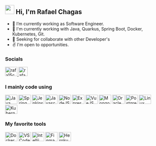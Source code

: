 ## <img src="https://media.giphy.com/media/hvRJCLFzcasrR4ia7z/giphy.gif" width="30px">  Hi, I'm Rafael Chagas

- 🔭 I’m currently working as Software Engineer.
- 🌱 I'm currently working with Java, Quarkus, Spring Boot, Docker, Kubernetes, Git.
- 🎯 Seeking for collaborate with other Developer's
- ✌️ I'm open to opportunities.

### Socials
  
<p align="left">
  <a href="https://www.linkedin.com/in/rafa15chagas/" 
    target="_blank">
      <img src="https://cdn.jsdelivr.net/gh/devicons/devicon/icons/linkedin/linkedin-original.svg"
        alt="rafa15chagas" 
        height="30" 
        width="40" 
      />
  </a>
  <a href="https://twitter.com/rafaelchagasb" 
    target="_blank">
      <img src="https://cdn.jsdelivr.net/gh/devicons/devicon/icons/twitter/twitter-original.svg" 
        alt="rafaelchagasb" 
        height="30" 
      />
  </a>
</p>


### I mainly code using

<div>
  <img src="https://cdn.jsdelivr.net/gh/devicons/devicon/icons/java/java-original-wordmark.svg" 
    height="30" 
    width="40"
    alt="Java"
  />
  <img src="https://cdn.jsdelivr.net/gh/devicons/devicon/icons/spring/spring-original-wordmark.svg" 
    height="30" 
    width="40"
    alt="Spring"s
  />
  <img src="https://cdn.jsdelivr.net/gh/devicons/devicon/icons/jenkins/jenkins-original.svg" 
    height="30" 
    width="40"
    alt="Jenkins"
  />
  <img src="https://cdn.jsdelivr.net/gh/devicons/devicon/icons/javascript/javascript-original.svg" 
    height="30" 
    width="40" 
    alt="Javascript"
  />
  <img src="https://cdn.jsdelivr.net/gh/devicons/devicon/icons/nodejs/nodejs-original.svg"
    height="30" 
    width="40" 
    alt="NodeJS"
  />
  <img src="https://cdn.jsdelivr.net/gh/devicons/devicon/icons/express/express-original-wordmark.svg" 
    height="30" 
    width="40" 
    alt="ExpressJS"
  />
  <img src="https://cdn.jsdelivr.net/gh/devicons/devicon/icons/vuejs/vuejs-original-wordmark.svg" 
    height="30" 
    width="40" 
    alt="VueJS"
  />
  <img src="https://cdn.jsdelivr.net/gh/devicons/devicon/icons/mongodb/mongodb-original-wordmark.svg" 
    height="30" 
    width="40" 
    alt="MongoDB"
  />
  <img src="https://cdn.jsdelivr.net/gh/devicons/devicon/icons/oracle/oracle-original.svg" 
    height="30" 
    width="40" 
    alt="Oracle"
  />
  <img src="https://cdn.jsdelivr.net/gh/devicons/devicon/icons/postgresql/postgresql-original-wordmark.svg" 
    height="30" 
    width="40" 
    alt="PostgreSQL"
  />
  <img src="https://cdn.jsdelivr.net/gh/devicons/devicon/icons/linux/linux-original.svg" 
    height="30" 
    width="40"
    alt="Linux"
  />
  <img src="https://cdn.jsdelivr.net/gh/devicons/devicon/icons/kubernetes/kubernetes-plain-wordmark.svg" 
    height="30" 
    width="40"
    alt="Kubernetes"
  />
</div>

### My favorite tools

<div>
  <img src="https://cdn.jsdelivr.net/gh/devicons/devicon/icons/docker/docker-original-wordmark.svg" 
    height="30" 
    width="40" 
    alt="Docker"
  />
  <img src="https://cdn.jsdelivr.net/gh/devicons/devicon/icons/vscode/vscode-original-wordmark.svg" 
    height="30" 
    width="40" 
    alt="VSCode"
  />
  <img src="https://cdn.jsdelivr.net/gh/devicons/devicon/icons/intellij/intellij-original.svg" 
    height="30" 
    width="40" 
    alt="Intellij"
  />
  <img src="https://cdn.jsdelivr.net/gh/devicons/devicon/icons/figma/figma-original.svg" 
    height="30" 
    width="40"
    alt="Figma"
  />
  <img src="https://cdn.jsdelivr.net/gh/devicons/devicon/icons/heroku/heroku-original.svg" 
    height="30" 
    width="40"
    alt="Heroku"
  />
</div>
